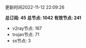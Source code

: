 更新时间2022-11-12 22:09:26

**总订阅: 45**
**总节点: 1042**
**有效节点: 241**
- v2ray节点: 167
- trojan节点: 71
- ss节点: 3
